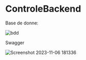 # ControleBackend

  Base de donne:


![bdd](https://github.com/safiyadaoudi01/ControleBackend/assets/120654774/a04d0797-507f-4b81-aade-239c440eba34)



Swagger


![Screenshot 2023-11-06 181336](https://github.com/safiyadaoudi01/ControleBackend/assets/120654774/b28db432-7848-4547-a3f5-be036da2c3bb)


